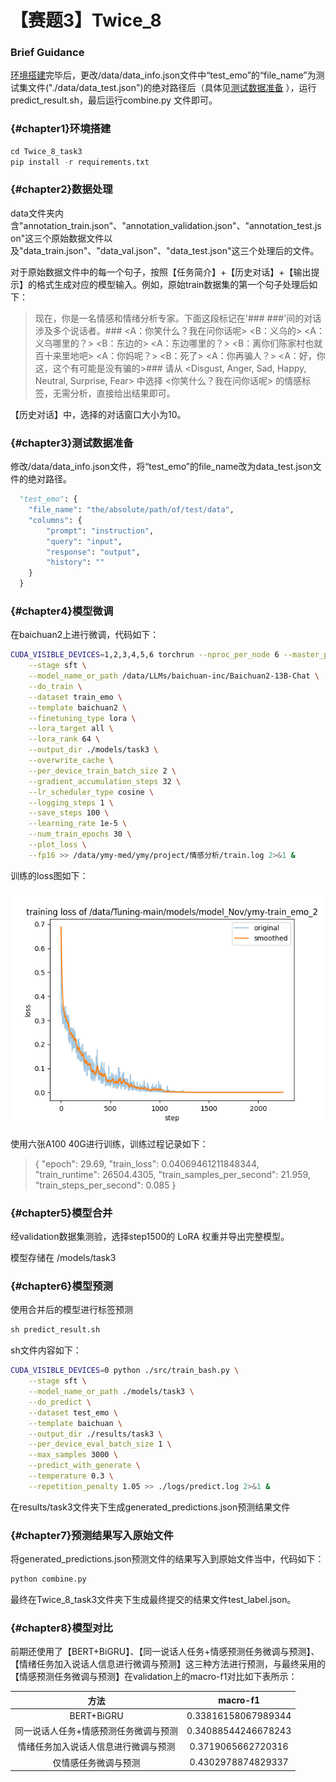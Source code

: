 # 【赛题3】Twice_8

### Brief Guidance

[环境搭建](#chapter1)完毕后，更改/data/data_info.json文件中“test_emo”的“file_name”为测试集文件("./data/data_test.json")的绝对路径后（具体见[测试数据准备](#chapter3) ），运行predict_result.sh，最后运行combine.py 文件即可。

### {#chapter1}环境搭建

```python
cd Twice_8_task3
pip install -r requirements.txt
```



### {#chapter2}数据处理

data文件夹内含"annotation_train.json"、"annotation_validation.json"、"annotation_test.json"这三个原始数据文件以及"data_train.json"、"data_val.json"、"data_test.json"这三个处理后的文件。

对于原始数据文件中的每一个句子，按照【任务简介】+【历史对话】+【输出提示】的格式生成对应的模型输入。例如，原始train数据集的第一个句子处理后如下：

> 现在，你是一名情感和情绪分析专家。下面这段标记在'### ###'间的对话涉及多个说话者。### <A：你笑什么？我在问你话呢> <B：义乌的> <A：义乌哪里的？> <B：东边的> <A：东边哪里的？> <B：离你们陈家村也就百十来里地吧> <A：你妈呢？> <B：死了> <A：你再骗人？> <A：好，你这，这个有可能是没有骗的>### 请从 <Disgust, Anger, Sad, Happy, Neutral, Surprise, Fear> 中选择 <你笑什么？我在问你话呢> 的情感标签，无需分析，直接给出结果即可。

【历史对话】中，选择的对话窗口大小为10。



### {#chapter3}测试数据准备

修改/data/data_info.json文件，将“test_emo”的file_name改为data_test.json文件的绝对路径。

```python
  "test_emo": {
    "file_name": "the/absolute/path/of/test/data",
    "columns": {
        "prompt": "instruction",
        "query": "input",
        "response": "output",
        "history": ""
    }
  }
```



### {#chapter4}模型微调

在baichuan2上进行微调，代码如下：

```bash
CUDA_VISIBLE_DEVICES=1,2,3,4,5,6 torchrun --nproc_per_node 6 --master_port 8923 ./src/train_bash.py \
    --stage sft \
    --model_name_or_path /data/LLMs/baichuan-inc/Baichuan2-13B-Chat \
    --do_train \
    --dataset train_emo \
    --template baichuan2 \
    --finetuning_type lora \
    --lora_target all \
    --lora_rank 64 \
    --output_dir ./models/task3 \
    --overwrite_cache \
    --per_device_train_batch_size 2 \
    --gradient_accumulation_steps 32 \
    --lr_scheduler_type cosine \
    --logging_steps 1 \
    --save_steps 100 \
    --learning_rate 1e-5 \
    --num_train_epochs 30 \
    --plot_loss \
    --fp16 >> /data/ymy-med/ymy/project/情感分析/train.log 2>&1 &
```

训练的loss图如下：

![training_loss](training_loss.png)

使用六张A100 40G进行训练，训练过程记录如下：

> {
>     "epoch": 29.69,
>     "train_loss": 0.04069461211848344,
>     "train_runtime": 26504.4305,
>     "train_samples_per_second": 21.959,
>     "train_steps_per_second": 0.085
> }



### {#chapter5}模型合并

经validation数据集测验，选择step1500的 LoRA 权重并导出完整模型。

模型存储在 /models/task3



### {#chapter6}模型预测

使用合并后的模型进行标签预测

```python
sh predict_result.sh 
```

sh文件内容如下：

```bash
CUDA_VISIBLE_DEVICES=0 python ./src/train_bash.py \
    --stage sft \
    --model_name_or_path ./models/task3 \
    --do_predict \
    --dataset test_emo \
    --template baichuan \
    --output_dir ./results/task3 \
    --per_device_eval_batch_size 1 \
    --max_samples 3000 \
    --predict_with_generate \
    --temperature 0.3 \
    --repetition_penalty 1.05 >> ./logs/predict.log 2>&1 &
```

在results/task3文件夹下生成generated_predictions.json预测结果文件



### {#chapter7}预测结果写入原始文件

将generated_predictions.json预测文件的结果写入到原始文件当中，代码如下：

```python
python combine.py
```

最终在Twice_8_task3文件夹下生成最终提交的结果文件test_label.json。



### {#chapter8}模型对比

前期还使用了【BERT+BiGRU】、【同一说话人任务+情感预测任务微调与预测】、【情绪任务加入说话人信息进行微调与预测】这三种方法进行预测，与最终采用的【情感预测任务微调与预测】在validation上的macro-f1对比如下表所示：

|                 方法                  |      macro-f1       |
| :-----------------------------------: | :-----------------: |
|              BERT+BiGRU               | 0.33816158067989344 |
| 同一说话人任务+情感预测任务微调与预测 | 0.34088544246678243 |
| 情绪任务加入说话人信息进行微调与预测  | 0.3719065662720316  |
|         仅情感任务微调与预测          | 0.4302978874829337  |

